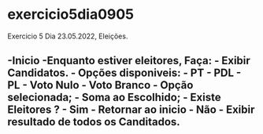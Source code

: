 # exercicio5dia0905
Exercicio 5 Dia 23.05.2022, Eleições.

-Inicio
  -Enquanto estiver eleitores, Faça:
    -  Exibir Candidatos.
      - Opções disponiveis:
        - PT
        - PDL
        - PL
        - Voto Nulo
        - Voto Branco
      - Opção selecionada;
      - Soma ao Escolhido;
      - Existe Eleitores ? 
        - Sim - Retornar ao inicio
        - Não - Exibir resultado de todos os Canditados.
  -
